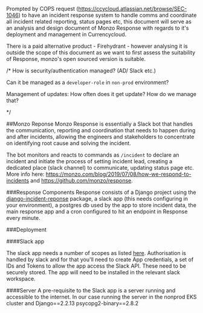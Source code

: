 Prompted by COPS request (https://ccycloud.atlassian.net/browse/SEC-1046) to
have an incident response system to handle comms and coordinate all incident
related reporting, status pages etc, this document will serve as an analysis
and design document of Monzo Response with regards to it's deployment and
management in Currencycloud.

There is a paid alternative product - Firehydrant - however analysing it is
outside the scope of this document as we want to first assess the suitability
of Response, monzo's open sourced version is suitable.

/*
How is security/authentication managed? (AD/ Slack etc.)

Can it be managed as a `developer-role` in `non-prod` environment?

Management of updates: How often does it get update? How do we manage that?


*/

##Monzo Reponse
Monzo Response is essentially a Slack bot that handles the communication,
reporting and coordination that needs to happen during and after incidents, allowing the
engineers and stakeholders to concentrate on identifying root cause and solving
the incident.

The bot monitors and reacts to commands as `/incident` to declare an incident
and initiate the process of setting incident lead, creating a dedicated place
(slack channel) to communicate, updating status page etc. More info here:
https://monzo.com/blog/2019/07/08/how-we-respond-to-incidents and
https://github.com/monzo/response.

###Response Components 
Response consists of a Django project using the 
[django-incident-reponse](https://pypi.org/project/django-incident-response/)
package, a slack app (this needs configuring in your environment), a postgres
db used by the app to store incident data, the main response app and a cron
configured to hit an endpoint in Response every minute.

###Deployment 

####Slack app

The slack app needs a number of scopes as listed
[here](https://github.com/monzo/response/blob/master/docs/slack_app_create.md#creating-your-slack-app).
Authorisation is handled by slack and for that you'll need to create App
credentials, a set of IDs and Tokens to allow the app access the Slack API.
These need to be securely stored.
The app will need to be installed in the relevant slack workspace.

####Server
A pre-requisite to the Slack app is a server running and accessible to the
internet.
In our case running the server in the nonprod EKS cluster and 
Django==2.2.13
psycopg2-binary==2.8.2
